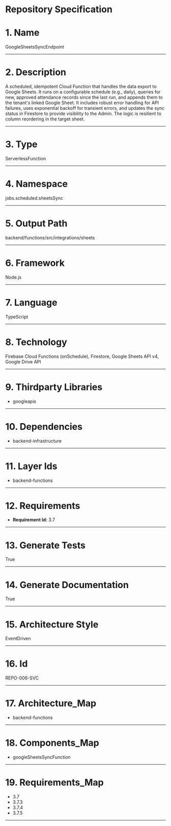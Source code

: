# Repository Specification

# 1. Name
GoogleSheetsSyncEndpoint


---

# 2. Description
A scheduled, idempotent Cloud Function that handles the data export to Google Sheets. It runs on a configurable schedule (e.g., daily), queries for new, approved attendance records since the last run, and appends them to the tenant's linked Google Sheet. It includes robust error handling for API failures, uses exponential backoff for transient errors, and updates the sync status in Firestore to provide visibility to the Admin. The logic is resilient to column reordering in the target sheet.


---

# 3. Type
ServerlessFunction


---

# 4. Namespace
jobs.scheduled.sheetsSync


---

# 5. Output Path
backend/functions/src/integrations/sheets


---

# 6. Framework
Node.js


---

# 7. Language
TypeScript


---

# 8. Technology
Firebase Cloud Functions (onSchedule), Firestore, Google Sheets API v4, Google Drive API


---

# 9. Thirdparty Libraries

- googleapis


---

# 10. Dependencies

- backend-infrastructure


---

# 11. Layer Ids

- backend-functions


---

# 12. Requirements

- **Requirement Id:** 3.7  


---

# 13. Generate Tests
True


---

# 14. Generate Documentation
True


---

# 15. Architecture Style
EventDriven


---

# 16. Id
REPO-006-SVC


---

# 17. Architecture_Map

- backend-functions


---

# 18. Components_Map

- googleSheetsSyncFunction


---

# 19. Requirements_Map

- 3.7
- 3.7.3
- 3.7.4
- 3.7.5


---

